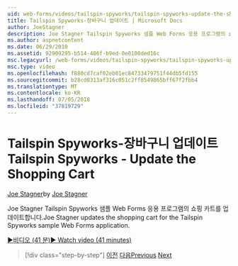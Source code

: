 ```yaml
---
uid: web-forms/videos/tailspin-spyworks/tailspin-spyworks-update-the-shopping-cart
title: Tailspin Spyworks-장바구니 업데이트 | Microsoft Docs
author: JoeStagner
description: Joe Stagner Tailspin Spyworks 샘플 Web Forms 응용 프로그램의 쇼핑 카트를 업데이트합니다.
ms.author: aspnetcontent
ms.date: 06/29/2010
ms.assetid: 92909295-b514-486f-b9ed-0e0100ded16c
msc.legacyurl: /web-forms/videos/tailspin-spyworks/tailspin-spyworks-update-the-shopping-cart
msc.type: video
ms.openlocfilehash: f880cd7caf02eb01ec84733479751f44db5fd155
ms.sourcegitcommit: b28cd0313af316c051c2ff8549865bff67f2fbb4
ms.translationtype: MT
ms.contentlocale: ko-KR
ms.lasthandoff: 07/05/2018
ms.locfileid: "37819729"
---
```

<a name="tailspin-spyworks---update-the-shopping-cart"></a><span data-ttu-id="f5644-103">Tailspin Spyworks-장바구니 업데이트</span><span class="sxs-lookup"><span data-stu-id="f5644-103">Tailspin Spyworks - Update the Shopping Cart</span></span>
====================
<span data-ttu-id="f5644-104">[Joe Stagner](https://github.com/JoeStagner)</span><span class="sxs-lookup"><span data-stu-id="f5644-104">by [Joe Stagner](https://github.com/JoeStagner)</span></span>

<span data-ttu-id="f5644-105">Joe Stagner Tailspin Spyworks 샘플 Web Forms 응용 프로그램의 쇼핑 카트를 업데이트합니다.</span><span class="sxs-lookup"><span data-stu-id="f5644-105">Joe Stagner updates the shopping cart for the Tailspin Spyworks sample Web Forms application.</span></span>

[<span data-ttu-id="f5644-106">&#9654;비디오 (41 분)</span><span class="sxs-lookup"><span data-stu-id="f5644-106">&#9654; Watch video (41 minutes)</span></span>](https://channel9.msdn.com/Blogs/ASP-NET-Site-Videos/tailspin-spyworks-update-the-shopping-cart)

> [!div class="step-by-step"]
> <span data-ttu-id="f5644-107">[이전](tailspin-spyworks-display-shopping-cart.md)
> [다음](tailspin-spyworks-migrate-the-shopping-cart.md)</span><span class="sxs-lookup"><span data-stu-id="f5644-107">[Previous](tailspin-spyworks-display-shopping-cart.md)
[Next](tailspin-spyworks-migrate-the-shopping-cart.md)</span></span>
